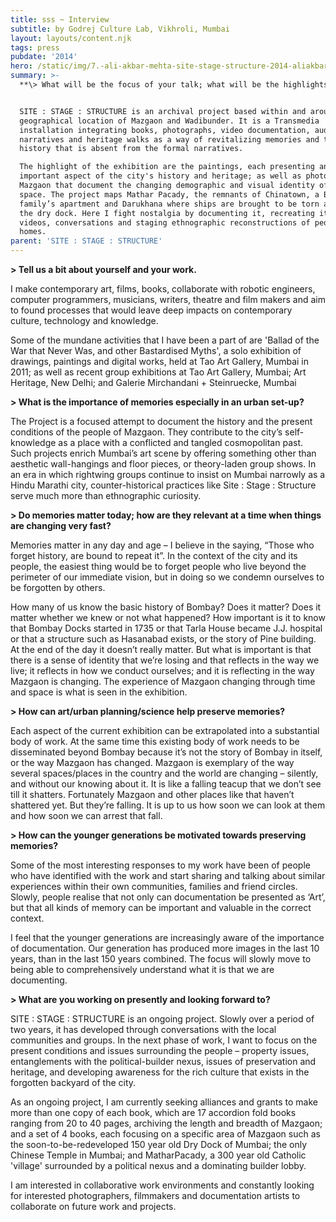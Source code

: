 ```yaml
---
title: sss ~ Interview
subtitle: by Godrej Culture Lab, Vikhroli, Mumbai
layout: layouts/content.njk
tags: press
pubdate: '2014'
hero: /static/img/7.-ali-akbar-mehta-site-stage-structure-2014-aliakbarmehta.jpg
summary: >-
  **\> What will be the focus of your talk; what will be the highlights?**


  SITE : STAGE : STRUCTURE is an archival project based within and around the
  geographical location of Mazgaon and Wadibunder. It is a Transmedia
  installation integrating books, photographs, video documentation, audio
  narratives and heritage walks as a way of revitalizing memories and telling a
  history that is absent from the formal narratives.

  The highlight of the exhibition are the paintings, each presenting an
  important aspect of the city's history and heritage; as well as photobooks of
  Mazgaon that document the changing demographic and visual identity of the
  space. The project maps Mathar Pacady, the remnants of Chinatown, a Bohri
  family’s apartment and Darukhana where ships are brought to be torn apart on
  the dry dock. Here I fight nostalgia by documenting it, recreating it through
  videos, conversations and staging ethnographic reconstructions of people’s
  homes.
parent: 'SITE : STAGE : STRUCTURE'
---
```

**\> Tell us a bit about yourself and your work.**

I make contemporary art, films, books, collaborate with robotic engineers, computer programmers, musicians, writers, theatre and film makers and aim to found processes that would leave deep impacts on contemporary culture, technology and knowledge.

Some of the mundane activities that I have been a part of are 'Ballad of the War that Never Was, and other Bastardised Myths', a solo exhibition of drawings, paintings and digital works, held at Tao Art Gallery, Mumbai in 2011; as well as recent group exhibitions at Tao Art Gallery, Mumbai; Art Heritage, New Delhi; and Galerie Mirchandani + Steinruecke, Mumbai

**\> What is the importance of memories especially in an urban set-up?**

The Project is a focused attempt to document the history and the present conditions of the people of Mazgaon. They contribute to the city’s self-knowledge as a place with a conflicted and tangled cosmopolitan past. Such projects enrich Mumbai’s art scene by offering something other than aesthetic wall-hangings and floor pieces, or theory-laden group shows. In an era in which rightwing groups continue to insist on Mumbai narrowly as a Hindu Marathi city, counter-historical practices like Site : Stage : Structure serve much more than ethnographic curiosity.

**\> Do memories matter today; how are they relevant at a time when things are changing very fast?**

Memories matter in any day and age – I believe in the saying, “Those who forget history, are bound to repeat it”. In the context of the city and its people, the easiest thing would be to forget people who live beyond the perimeter of our immediate vision, but in doing so we condemn ourselves to be forgotten by others.

How many of us know the basic history of Bombay?  Does it matter? Does it matter whether we knew or not what happened? How important is it to know that Bombay Docks started in 1735 or that Tarla House became J.J. hospital or that a structure such as Hasanabad exists, or the story of Pine building.  At the end of the day it doesn’t really matter. But what is important is that there is a sense of identity that we’re losing and that reflects in the way we live; it reflects in how we conduct ourselves; and it is reflecting in the way Mazgaon is changing.  The experience of Mazgaon changing through time and space is what is seen in the exhibition.

**\> How can art/urban planning/science help preserve memories?**

Each aspect of the current exhibition can be extrapolated into a substantial body of work.  At the same time this existing body of work needs to be disseminated beyond Bombay because it’s not the story of Bombay in itself, or the way Mazgaon has changed. Mazgaon is exemplary of the way several spaces/places in the country and the world are changing – silently, and without our knowing about it.  It is like a falling teacup that we don’t see till it shatters. Fortunately Mazgaon and other places like that haven’t shattered yet. But they’re falling. It is up to us how soon we can look at them and how soon we can arrest that fall.

**\> How can the younger generations be motivated towards preserving memories?**

Some of the most interesting responses to my work have been of people who have identified with the work and start sharing and talking about similar experiences within their own communities, families and friend circles. Slowly, people realise that not only can documentation be presented as ‘Art’, but that all kinds of memory can be important and valuable in the correct context.

I feel that the younger generations are increasingly aware of the importance of documentation. Our generation has produced more images in the last 10 years, than in the last 150 years combined. The focus will slowly move to being able to comprehensively understand what it is that we are documenting.

**\> What are you working on presently and looking forward to?**

SITE : STAGE :  STRUCTURE is an ongoing project. Slowly over a period of two years, it has developed through conversations with the local communities and groups. In the next phase of work, I want to focus on the present conditions and issues surrounding the people – property issues, entanglements with the political-builder nexus, issues of preservation and heritage, and developing awareness for the rich culture that exists in the forgotten backyard of the city.

As an ongoing project, I am currently seeking alliances and grants to make more than one copy of each book, which are 17 accordion fold books ranging from 20 to 40 pages, archiving the length and breadth of Mazgaon; and a set of 4 books, each focusing on a specific area of Mazgaon such as the soon-to-be-redeveloped 150 year old Dry Dock of Mumbai; the only Chinese Temple in Mumbai; and MatharPacady, a 300 year old Catholic 'village' surrounded by a political nexus and a dominating builder lobby.

I am interested in collaborative work environments and constantly looking for interested photographers, filmmakers and documentation artists to collaborate on future work and projects.
